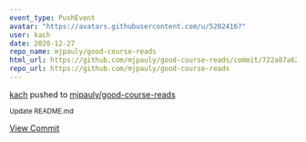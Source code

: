 ```yaml
---
event_type: PushEvent
avatar: "https://avatars.githubusercontent.com/u/5202416?"
user: kach
date: 2020-12-27
repo_name: mjpauly/good-course-reads
html_url: https://github.com/mjpauly/good-course-reads/commit/722a87a625972c99df8a5c5417033ab7f8111e49
repo_url: https://github.com/mjpauly/good-course-reads
---
```


<a href='https://github.com/kach' target='_blank'>kach</a> pushed to <a href='https://github.com/mjpauly/good-course-reads' target='_blank'>mjpauly/good-course-reads</a>

<small>Update README.md</small>

<a href='https://github.com/mjpauly/good-course-reads/commit/722a87a625972c99df8a5c5417033ab7f8111e49' target='_blank'>View Commit</a>
